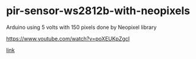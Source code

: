 # pir-sensor-ws2812b-with-neopixels


Arduino using 5 volts with 150 pixels done by Neopixel library



https://www.youtube.com/watch?v=poXEUKpZgcI

<a href="https://www.youtube.com/watch?v=poXEUKpZgcI" target="_blank">link</a>
